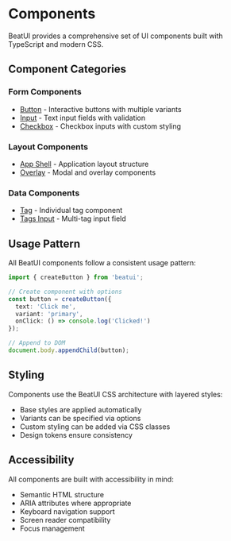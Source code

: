 # Components

BeatUI provides a comprehensive set of UI components built with TypeScript and modern CSS.

## Component Categories

### Form Components
- [Button](/components/button) - Interactive buttons with multiple variants
- [Input](/components/input) - Text input fields with validation
- [Checkbox](/components/checkbox) - Checkbox inputs with custom styling

### Layout Components
- [App Shell](/components/app-shell) - Application layout structure
- [Overlay](/components/overlay) - Modal and overlay components

### Data Components
- [Tag](/components/tag) - Individual tag component
- [Tags Input](/components/tags-input) - Multi-tag input field

## Usage Pattern

All BeatUI components follow a consistent usage pattern:

```typescript
import { createButton } from 'beatui';

// Create component with options
const button = createButton({
  text: 'Click me',
  variant: 'primary',
  onClick: () => console.log('Clicked!')
});

// Append to DOM
document.body.appendChild(button);
```

## Styling

Components use the BeatUI CSS architecture with layered styles:

- Base styles are applied automatically
- Variants can be specified via options
- Custom styling can be added via CSS classes
- Design tokens ensure consistency

## Accessibility

All components are built with accessibility in mind:

- Semantic HTML structure
- ARIA attributes where appropriate
- Keyboard navigation support
- Screen reader compatibility
- Focus management
